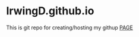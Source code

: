 IrwingD.github.io
=====================
This is git repo for creating/hosting my githup [PAGE](https://irwingd.github.io/) 
